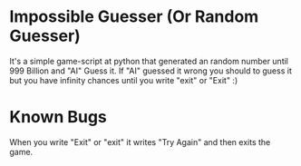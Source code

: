 # Impossible Guesser (Or Random Guesser)
It's a simple game-script at python that generated an random number until 999 Billion and "AI" Guess it. If "AI" guessed it wrong you should to guess it but you have infinity chances until you write "exit" or "Exit" :)

# Known Bugs
When you write "Exit" or "exit" it writes "Try Again" and then exits the game.
